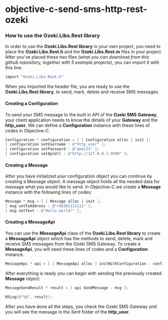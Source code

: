# objective-c-send-sms-http-rest-ozeki
 
### How to use the Ozeki.Libs.Rest library

In order to use the __Ozeki.Libs.Rest library__ in your own project, you need to place the __Ozeki.Libs.Rest.h__ and the __Ozeki.Libs.Rest.m__ files in your project.
After you've placed these two files _(what you can download from this github repository, together with 5 example projects)_, you can import it with this line:

```objective-c
import "Ozeki.Libs.Rest.h"
```
When you imported the header file, you are ready to use the __Ozeki.Libs.Rest library__, to send, mark, delete and receive SMS messages.

#### Creating a Configuration

To send your SMS message to the built in API of the __Ozeki SMS Gateway__, your client application needs to know the details of your __Gateway__ and the __http_user__.
We can define a __Configuration__ instance with these lines of codes in Objective-C.

```objective-c
Configuration * configuration = [ [ Configuration alloc ] init ];
[ configuration setUsername : @"http_user" ];
[ configuration setPassword : @"qwe123" ];
[ configuration setApiUrl : @"http://127.0.0.1:9509" ];
```

#### Creating a Message

After you have initialized your configuration object you can continue by creating a Message object.
A message object holds all the needed data for message what you would like to send.
In Objective-C we create a __Message__ instance with the following lines of codes:

```objective-c
Message * msg = [ [ Message alloc ] init ];
[ msg setToAddress : @"+36201111111" ];
[ msg setText : @"Hello world!" ];
```

#### Creating a MessageApi

You can use the __MessageApi__ class of the __Ozeki.Libs.Rest library__ to create a __MessageApi__ object which has the methods to send, delete, mark and receive SMS messages from the Ozeki SMS Gateway.
To create a __MessageApi__, you will need these lines of codes and a __Configuration__ instance.

```objective-c
MessageApi * api = [ [ MessageApi alloc ] initWithConfiguration : configuration ];
```

After everything is ready you can begin with sending the previously created __Message__ object:

```objective-c
MessageSendResult * result = [ api SendMessage : msg ];

NSLog(@"%@", result);
```

After you have done all the steps, you check the Ozeki SMS Gateway and you will see the message in the _Sent_ folder of the __http_user__.
